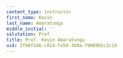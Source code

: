 ```yaml
---
content_type: instructor
first_name: Kevin
last_name: Amaratunga
middle_initial: ''
salutation: Prof.
title: Prof. Kevin Amaratunga
uid: 2f0df246-c014-fa59-3b0a-7908902c2c14
---
```

